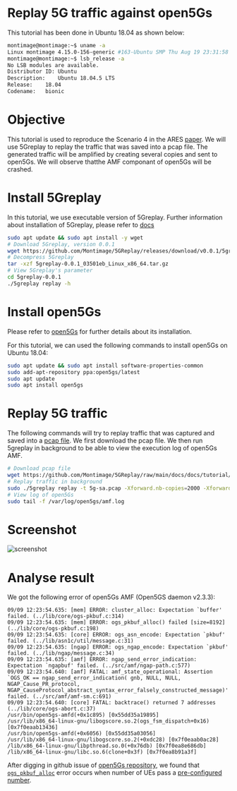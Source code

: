 # Replay 5G traffic against open5Gs

This tutorial has been done in Ubuntu 18.04 as shown below:

```bash
montimage@montimage:~$ uname -a
Linux montimage 4.15.0-156-generic #163-Ubuntu SMP Thu Aug 19 23:31:58 UTC 2021 x86_64 x86_64 x86_64 GNU/Linux
montimage@montimage:~$ lsb_release -a
No LSB modules are available.
Distributor ID:	Ubuntu
Description:	Ubuntu 18.04.5 LTS
Release:	18.04
Codename:	bionic
```

# Objective

This tutorial is used to reproduce the Scenario 4 in the ARES [paper](../../publications/ares2021-paper.pdf).
We will use 5Greplay to replay the traffic that was saved into a pcap file. 
The generated traffic will be amplified by creating several copies and sent to open5Gs. We will observe thatthe AMF componant of open5Gs will be crashed.



# Install 5Greplay

In this tutorial, we use executable version of 5Greplay. Further information about installation of 5Greplay, please refer to [docs](../../../docs.html)

```bash
sudo apt update && sudo apt install -y wget
# Download 5Greplay, version 0.0.1
wget https://github.com/Montimage/5GReplay/releases/download/v0.0.1/5greplay-0.0.1_Linux_x86_64.tar.gz
# Decompress 5Greplay
tar -xzf 5greplay-0.0.1_03501eb_Linux_x86_64.tar.gz
# View 5Greplay's parameter
cd 5greplay-0.0.1
./5greplay replay -h
```

# Install open5Gs

Please refer to [open5Gs](https://open5gs.org/open5gs/) for further details about its installation.

For this tutorial, we can used the following commands to install open5Gs on Ubuntu 18.04:  

```bash
sudo apt update && sudo apt install software-properties-common
sudo add-apt-repository ppa:open5gs/latest
sudo apt update
sudo apt install open5gs
```

# Replay 5G traffic

The following commands will try to replay traffic that was captured and saved into a [pcap file](https://github.com/Montimage/5GReplay/raw/main/docs/docs/tutorial/replay-open5gs/5g-sa.pcap).
We first download the pcap file. We then run 5greplay in background to be able to view the execution log of open5Gs AMF.

```bash
# Download pcap file
wget https://github.com/Montimage/5GReplay/raw/main/docs/docs/tutorial/replay-open5gs/5g-sa.pcap
# Replay traffic in background
sudo ./5greplay replay -t 5g-sa.pcap -Xforward.nb-copies=2000 -Xforward.default=FORWARD > log.txt 2>&1
# View log of open5Gs
sudo tail -f /var/log/open5gs/amf.log
``` 

# Screenshot

![screenshot](screenshot.gif)

# Analyse result

We got the following error of open5Gs AMF (Open5GS daemon v2.3.3):

```
09/09 12:23:54.635: [mem] ERROR: cluster_alloc: Expectation `buffer' failed. (../lib/core/ogs-pkbuf.c:314)
09/09 12:23:54.635: [mem] ERROR: ogs_pkbuf_alloc() failed [size=8192] (../lib/core/ogs-pkbuf.c:198)
09/09 12:23:54.635: [core] ERROR: ogs_asn_encode: Expectation `pkbuf' failed. (../lib/asn1c/util/message.c:31)
09/09 12:23:54.635: [ngap] ERROR: ogs_ngap_encode: Expectation `pkbuf' failed. (../lib/ngap/message.c:34)
09/09 12:23:54.635: [amf] ERROR: ngap_send_error_indication: Expectation `ngapbuf' failed. (../src/amf/ngap-path.c:577)
09/09 12:23:54.640: [amf] FATAL: amf_state_operational: Assertion `OGS_OK == ngap_send_error_indication( gnb, NULL, NULL, NGAP_Cause_PR_protocol, NGAP_CauseProtocol_abstract_syntax_error_falsely_constructed_message)' failed. (../src/amf/amf-sm.c:691)
09/09 12:23:54.640: [core] FATAL: backtrace() returned 7 addresses (../lib/core/ogs-abort.c:37)
/usr/bin/open5gs-amfd(+0x1c895) [0x55dd35a19895]
/usr/lib/x86_64-linux-gnu/libogscore.so.2(ogs_fsm_dispatch+0x16) [0x7f0eaab13436]
/usr/bin/open5gs-amfd(+0x6056) [0x55dd35a03056]
/usr/lib/x86_64-linux-gnu/libogscore.so.2(+0xdc28) [0x7f0eaab0ac28]
/lib/x86_64-linux-gnu/libpthread.so.0(+0x76db) [0x7f0ea8e686db]
/lib/x86_64-linux-gnu/libc.so.6(clone+0x3f) [0x7f0ea8b91a3f]
```

After digging in github issue of [open5Gs repository](https://github.com/open5gs/open5gs), we found that
[`ogs_pkbuf_alloc`](https://github.com/open5gs/open5gs/issues?q=ogs_pkbuf_alloc) error occurs when number of UEs pass a [pre-configured number](https://github.com/open5gs/open5gs/pull/423).
